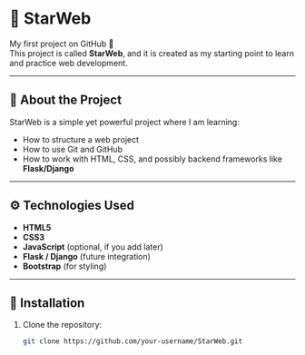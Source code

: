 # 🌟 StarWeb

My first project on GitHub 🚀  
This project is called **StarWeb**, and it is created as my starting point to learn and practice web development.

---

## 📖 About the Project
StarWeb is a simple yet powerful project where I am learning:
- How to structure a web project
- How to use Git and GitHub
- How to work with HTML, CSS, and possibly backend frameworks like **Flask/Django**

---

## ⚙️ Technologies Used
- **HTML5**
- **CSS3**
- **JavaScript** (optional, if you add later)
- **Flask / Django** (future integration)
- **Bootstrap** (for styling)

---

## 🚀 Installation

1. Clone the repository:
   ```bash
   git clone https://github.com/your-username/StarWeb.git
